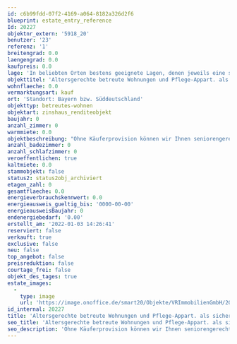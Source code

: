 ```yaml
---
id: c6b99fdd-07f2-4169-a064-8182a326d2f6
blueprint: estate_entry_reference
Id: 20227
objektnr_extern: '5918_20'
benutzer: '23'
referenz: '1'
breitengrad: 0.0
laengengrad: 0.0
kaufpreis: 0.0
lage: 'In beliebten Orten bestens geeignete Lagen, denen jeweils eine sorgfältige Bedarfs- und Standortanalyse vorausging'
objekttitel: 'Altersgerechte betreute Wohnungen und Pflege-Appart. als sichere Anlage mit „sozialer Rendite“'
wohnflaeche: 0.0
vermarktungsart: kauf
ort: 'Standort: Bayern bzw. Süddeutschland'
objekttyp: betreutes-wohnen
objektart: zinshaus_renditeobjekt
baujahr: 0
anzahl_zimmer: 0
warmmiete: 0.0
objektbeschreibung: "Ohne Käuferprovision können wir Ihnen seniorengerechte, barrierefreie Neubau-Wohnungen mit Betreuung und Pflege-Appartements eines renommierten, bayerischen Bauträgers (großer Familienbetrieb) immer wieder anbieten. Zuweilen sind auch andere Rendite-Immobilien verfügbar wie z. B. Mikroappartements – fragen Sie uns. \r\n\r\nMeist mit Förderung: 18.000 € Tilgungszuschuss durch die KfW möglich.\r\nRendite um die 3 % (Verhältnis Kaufpreis zur Mieteinnahme).\r\n\r\nIn vielen Referenzobjekten ist die hochwertige Bauausführung, die bestens funktionierenden Betriebsträger und die kompetente Hausverwaltung sichtbar bzw. hier könnten Sie sich von der sicheren, nachhaltigen Anlage überzeugen. Als Eigentümer profitieren Sie zur sicheren Rendite auch von einem bevorzugten Belegungsrecht an allen Standorten.\r\n\r\nAufgrund des demografischen Wandels werden altengerechte Wohnformen immer wichtiger sowie beim Wiederverkauf stark nachgefragt. Unser solider Bauträger mit mehreren Auszeichnungen hat sich schon lange darauf spezialisiert, gehört zu den führenden Unternehmen in diesem Bereich und setzt Qualitätsmaßstäbe. Er vereint auch alle Gewerke, eine Hausverwaltung und einen Betriebsträger für Pflegeimmobilien unter einem Dach. Weit mehr als 7000 zufriedene Investoren, davon zahlreiche Mehrfachkäufer sprechen für sich.\r\n\r\nBei Interesse stehen wir Ihnen unter info@vb-rb-immobilien.de und 08641-69911 14 zur Verfügung."
anzahl_badezimmer: 0
anzahl_schlafzimmer: 0
veroeffentlichen: true
kaltmiete: 0.0
stammobjekt: false
status2: status2obj_archiviert
etagen_zahl: 0
gesamtflaeche: 0.0
energieverbrauchskennwert: 0.0
energieausweis_gueltig_bis: '0000-00-00'
energieausweisBaujahr: 0
endenergiebedarf: '0.00'
erstellt_am: '2022-01-03 14:26:41'
reserviert: false
verkauft: true
exclusive: false
neu: false
top_angebot: false
preisreduktion: false
courtage_frei: false
objekt_des_tages: true
estate_images:
  -
    type: image
    url: 'https://image.onoffice.de/smart20/Objekte/VRImmobilienGmbH/20227/Foto_299487.jpg'
id_internal: 20227
title: 'Altersgerechte betreute Wohnungen und Pflege-Appart. als sichere Anlage mit „sozialer Rendite“'
seo_title: 'Altersgerechte betreute Wohnungen und Pflege-Appart. als sichere Anlage mit „sozialer Rendite“'
seo_description: 'Ohne Käuferprovision können wir Ihnen seniorengerechte, barrierefreie Neubau-Wohnungen mit Betreuung und Pflege-Appartements eines renommierten, bayerischen B'
---
```

